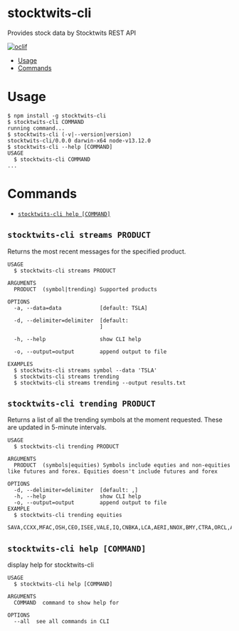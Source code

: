 stocktwits-cli
=======

Provides stock data by Stocktwits REST API

[![oclif](https://img.shields.io/badge/cli-oclif-brightgreen.svg)](https://oclif.io)

<!-- toc -->
* [Usage](#usage)
* [Commands](#commands)
<!-- tocstop -->
# Usage
<!-- usage -->
```sh-session
$ npm install -g stocktwits-cli
$ stocktwits-cli COMMAND
running command...
$ stocktwits-cli (-v|--version|version)
stocktwits-cli/0.0.0 darwin-x64 node-v13.12.0
$ stocktwits-cli --help [COMMAND]
USAGE
  $ stocktwits-cli COMMAND
...
```
<!-- usagestop -->
# Commands
<!-- commands -->
* [`stocktwits-cli help [COMMAND]`](#stocktwits-cli-help-command)

## `stocktwits-cli streams PRODUCT`
Returns the most recent messages for the specified product.

```
USAGE
  $ stocktwits-cli streams PRODUCT

ARGUMENTS
  PRODUCT  (symbol|trending) Supported products

OPTIONS
  -a, --data=data            [default: TSLA]

  -d, --delimiter=delimiter  [default: 
                             ]

  -h, --help                 show CLI help

  -o, --output=output        append output to file

EXAMPLES
  $ stocktwits-cli streams symbol --data 'TSLA'
  $ stocktwits-cli streams trending
  $ stocktwits-cli streams trending --output results.txt

```  

## `stocktwits-cli trending PRODUCT`

Returns a list of all the trending symbols at the moment requested. These are updated in 5-minute intervals.

```
USAGE
  $ stocktwits-cli trending PRODUCT

ARGUMENTS
  PRODUCT  (symbols|equities) Symbols include equties and non-equities like futures and forex. Equities doesn't include futures and forex

OPTIONS
  -d, --delimiter=delimiter  [default: ,]
  -h, --help                 show CLI help
  -o, --output=output        append output to file
EXAMPLE
  $ stocktwits-cli trending equities
  SAVA,CCXX,MFAC,OSH,CEO,ISEE,VALE,IQ,CNBKA,LCA,AERI,NNOX,BMY,CTRA,ORCL,AVDL,SNAP,MA,SOAC,WMT,HLT,SUPN,HSY,HAL,BMI,SGMO,BLNK,GRAF,CPE,MAT
```

## `stocktwits-cli help [COMMAND]`

display help for stocktwits-cli

```
USAGE
  $ stocktwits-cli help [COMMAND]

ARGUMENTS
  COMMAND  command to show help for

OPTIONS
  --all  see all commands in CLI
```
